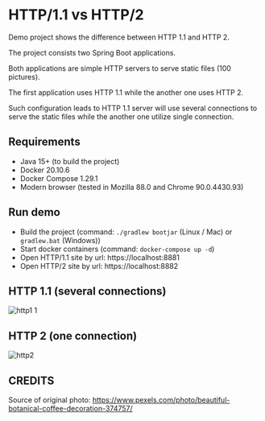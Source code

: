 # HTTP/1.1 vs HTTP/2
Demo project shows the difference between HTTP 1.1 and HTTP 2.

The project consists two Spring Boot applications.

Both applications are simple HTTP servers to serve static files (100 pictures).

The first application uses HTTP 1.1 while the another one uses HTTP 2.

Such configuration leads to HTTP 1.1 server will use several connections 
to serve the static files while the another one utilize single connection.

## Requirements
- Java 15+ (to build the project)
- Docker 20.10.6
- Docker Compose 1.29.1
- Modern browser (tested in Mozilla 88.0 and Chrome 90.0.4430.93)

## Run demo
- Build the project (command: `./gradlew bootjar` (Linux / Mac) or `gradlew.bat` (Windows))
- Start docker containers (command: `docker-compose up -d`)
- Open HTTP/1.1 site by url: https://localhost:8881 
- Open HTTP/2 site by url: https://localhost:8882

## HTTP 1.1 (several connections)
![http1 1](https://user-images.githubusercontent.com/27987608/117559360-c6245500-b0ae-11eb-8ebb-98d0115d0b39.png)

## HTTP 2 (one connection)
![http2](https://user-images.githubusercontent.com/27987608/117559383-0388e280-b0af-11eb-97ad-bdaa4d96de55.png)

## CREDITS
Source of original photo: https://www.pexels.com/photo/beautiful-botanical-coffee-decoration-374757/